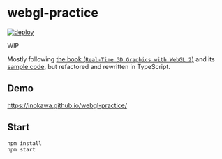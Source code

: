 # webgl-practice

[![deploy](https://github.com/inokawa/webgl-practice/actions/workflows/deploy.yml/badge.svg)](https://github.com/inokawa/webgl-practice/actions/workflows/deploy.yml)

WIP

Mostly following [the book (`Real-Time 3D Graphics with WebGL 2`)](https://github.com/oreilly-japan/real-time-3d-graphics-with-webgl2-2e-ja) and its [sample code](https://github.com/PacktPublishing/Real-Time-3D-Graphics-with-WebGL-2), but refactored and rewritten in TypeScript.

## Demo

https://inokawa.github.io/webgl-practice/

## Start

```sh
npm install
npm start
```
